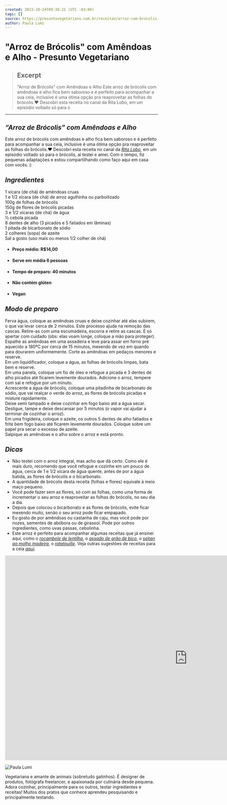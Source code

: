 ```yaml
---
created: 2023-10-24T09:38:21 (UTC -03:00)
tags: []
source: https://presuntovegetariano.com.br/receitas/arroz-com-brocolis-amendoas-e-alho/
author: Paula Lumi
---
```


# "Arroz de Brócolis" com Amêndoas e Alho - Presunto Vegetariano

> ## Excerpt
> "Arroz de Brócolis" com Amêndoas e Alho Este arroz de brócolis com amêndoas e alho fica bem saboroso e é perfeito para acompanhar a sua ceia, inclusive é uma ótima opção pra reaproveitar as folhas do brócolis.♥ Descobri esta receita no canal da Rita Lobo, em um episódio voltado só para o

---
## _“Arroz de Brócolis” com Amêndoas e Alho_

Este arroz de brócolis com amêndoas e alho fica bem saboroso e é perfeito para acompanhar a sua ceia, inclusive é uma ótima opção pra reaproveitar as folhas do brócolis.♥ Descobri esta receita no canal da [_Rita Lobo_](https://www.youtube.com/watch?v=m4Hbn6hX80U), em um episódio voltado só para o brócolis, aí testei e amei. Com o tempo, fiz pequenas adaptações e estou compartilhando como faço aqui em casa com vocês. (:

## _Ingredientes_

1 xícara (de chá) de amêndoas cruas  
1 e 1/2 xícara (de chá) de arroz agulhinha ou parboilizado  
100g de folhas de brócolis  
150g de flores de brócolis picadas  
3 e 1/2 xícaras (de chá) de água  
½ cebola picada  
8 dentes de alho (3 picados e 5 fatiados em lâminas)  
1 pitada de bicarbonato de sódio  
2 colheres (sopa) de azeite  
Sal a gosto (uso mais ou menos 1/2 colher de chá)

-   #### Preço médio: R$14,00
    
-   #### Serve em média 6 pessoas
    
-   #### Tempo de preparo: 40 minutos
    
-   #### Não contém glúten
    
-   #### Vegan
    

## _Modo de preparo_

Ferva água, coloque as amêndoas cruas e deixe cozinhar até elas subirem, o que vai levar cerca de 2 minutos. Este processo ajuda na remoção das cascas. Retire-as com uma escumadeira, escorra e retire as cascas. É só apertar com cuidado (obs: elas voam longe, coloque a mão para proteger).  
Espalhe as amêndoas em uma assadeira e leve para assar em forno pré aquecido a 180ºC por cerca de 15 minutos, mexendo de vez em quando para dourarem uniformemente. Corte as amêndoas em pedaços menores e reserve.  
Em um liquidificador, coloque a água, as folhas de brócolis limpas, bata bem e reserve.  
Em uma panela, coloque um fio de óleo e refogue a picada e 3 dentes de alho picados até ficarem levemente dourados. Adicione o arroz, tempere com sal e refogue por um minuto.  
Acrescente a água de brócolis, coloque uma pitadinha de bicarbonato de sódio, que vai realçar o verde do arroz, as flores de brócolis picadas e misture rapidamente.  
Deixe semi tampado e deixe cozinhar em fogo baixo até a água secar. Desligue, tampe e deixe descansar por 5 minutos (o vapor vai ajudar a terminar de cozinhar o arroz).  
Em uma frigideira, coloque o azeite, os outros 5 dentes de alho fatiados e frite bem fogo baixo até ficarem levemente dourados. Coloque sobre um papel pra secar o excesso de azeite.  
Salpique as amêndoas e o alho sobre o arroz e está pronto.

## _Dicas_

-   Não testei com o arroz integral, mas acho que dá certo. Como ele é mais duro, recomendo que você refogue e cozinhe em um pouco de água, cerca de 1 e 1/2 xícara de água quente, antes de por a água batida, as flores de brócolis e o bicarbonato.
-   A quantidade de brócolis desta receita (folhas e flores) equivale à meio maço pequeno.
-   Você pode fazer sem as flores, só com as folhas, como uma forma de incrementar o seu arroz e reaproveitar as folhas do brócolis, no seu dia a dia.
-   Depois que colocou o bicarbonato e as flores de brócolis, evite ficar mexendo muito, senão o seu arroz pode ficar empapado.
-   Eu gosto de por amêndoas ou castanha de caju, mas você pode por nozes, sementes de abóbora ou de girassol. Pode por outros ingredientes, como uvas passas, cebolinha.
-   Este arroz é perfeito para acompanhar algumas receitas que já ensinei aqui, como o [_rocambole de lentilha_](https://presuntovegetariano.com.br/receitas/rocambole-assado-de-lentilha-e-quinoa/), o [_assado de grão de bico_](https://presuntovegetariano.com.br/receitas/assado-de-grao-de-bico-e-quinoa/), o [_seitan ao molho madeira_](https://presuntovegetariano.com.br/receitas/seitan-ao-molho-madeira/), o [_ratatouille_](https://presuntovegetariano.com.br/receitas/ratatouille-de-forno/). Veja outras sugestões de receitas para a ceia [_aqui_](https://presuntovegetariano.com.br/artigos/sugestoes-de-receitas-para-o-natal-e-ano-novo-2016/).

<iframe title="&quot;Arroz de Brócolis&quot; com Amêndoas e Alho (Especial de Natal)" width="1200" height="675" src="https://www.youtube.com/embed/ynV7i2QQVGo?feature=oembed" frameborder="0" allow="accelerometer; autoplay; clipboard-write; encrypted-media; gyroscope; picture-in-picture" allowfullscreen="" arroz="" de="" brócolis"="" com="" amêndoas="" e="" alho="" (especial="" natal)"=""></iframe>

![Paula Lumi](https://secure.gravatar.com/avatar/e69fc2c41202ee85221459d51e864ff3?s=100&d=mm&r=g)

Vegetariana e amante de animais (sobretudo gatinhos). É designer de produtos, fotógrafa freelancer, e apaixonada por culinária desde pequena. Adora cozinhar, principalmente para os outros, testar ingredientes e receitas! Muitos dos pratos que conhece aprendeu pesquisando e principalmente testando.
